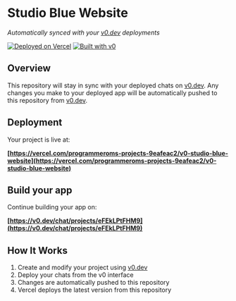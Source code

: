 # Studio Blue Website

*Automatically synced with your [v0.dev](https://v0.dev) deployments*

[![Deployed on Vercel](https://img.shields.io/badge/Deployed%20on-Vercel-black?style=for-the-badge&logo=vercel)](https://vercel.com/programmeroms-projects-9eafeac2/v0-studio-blue-website)
[![Built with v0](https://img.shields.io/badge/Built%20with-v0.dev-black?style=for-the-badge)](https://v0.dev/chat/projects/eFEkLPtFHM9)

## Overview

This repository will stay in sync with your deployed chats on [v0.dev](https://v0.dev).
Any changes you make to your deployed app will be automatically pushed to this repository from [v0.dev](https://v0.dev).

## Deployment

Your project is live at:

**[https://vercel.com/programmeroms-projects-9eafeac2/v0-studio-blue-website](https://vercel.com/programmeroms-projects-9eafeac2/v0-studio-blue-website)**

## Build your app

Continue building your app on:

**[https://v0.dev/chat/projects/eFEkLPtFHM9](https://v0.dev/chat/projects/eFEkLPtFHM9)**

## How It Works

1. Create and modify your project using [v0.dev](https://v0.dev)
2. Deploy your chats from the v0 interface
3. Changes are automatically pushed to this repository
4. Vercel deploys the latest version from this repository
